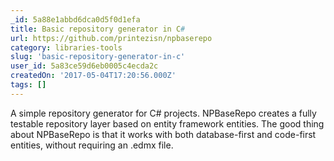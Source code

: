 ```yaml
---
_id: 5a88e1abbd6dca0d5f0d1efa
title: Basic repository generator in C#
url: https://github.com/printezisn/npbaserepo
category: libraries-tools
slug: 'basic-repository-generator-in-c'
user_id: 5a83ce59d6eb0005c4ecda2c
createdOn: '2017-05-04T17:20:56.000Z'
tags: []
---
```


A simple repository generator for C# projects. NPBaseRepo creates a fully testable repository layer based on entity framework entities. The good thing about NPBaseRepo is that it works with both database-first and code-first entities, without requiring an .edmx file.
